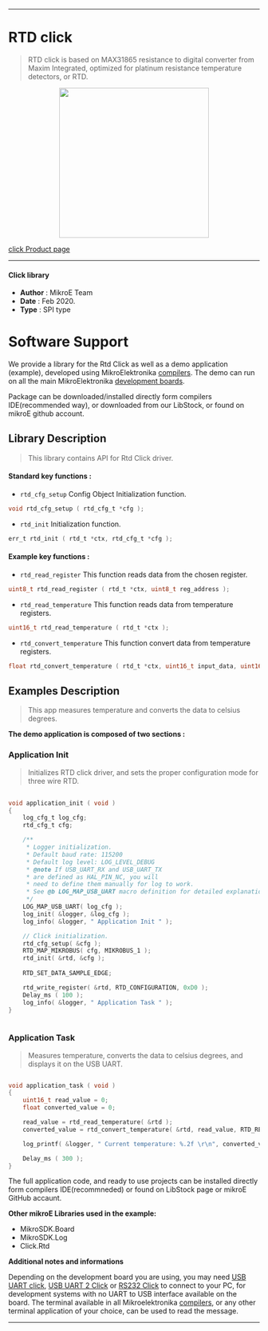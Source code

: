
---
# RTD click

> RTD click is based on MAX31865 resistance to digital converter from Maxim Integrated, optimized for platinum resistance temperature detectors, or RTD.

<p align="center">
  <img src="https://download.mikroe.com/images/click_for_ide/rtd_click.png" height=300px>
</p>

[click Product page](https://www.mikroe.com/rtd-click)

---


#### Click library 

- **Author**        : MikroE Team
- **Date**          : Feb 2020.
- **Type**          : SPI type


# Software Support

We provide a library for the Rtd Click 
as well as a demo application (example), developed using MikroElektronika 
[compilers](https://shop.mikroe.com/compilers). 
The demo can run on all the main MikroElektronika [development boards](https://shop.mikroe.com/development-boards).

Package can be downloaded/installed directly form compilers IDE(recommended way), or downloaded from our LibStock, or found on mikroE github account. 

## Library Description

> This library contains API for Rtd Click driver.

#### Standard key functions :

- `rtd_cfg_setup` Config Object Initialization function.
```c
void rtd_cfg_setup ( rtd_cfg_t *cfg ); 
```

- `rtd_init` Initialization function.
```c
err_t rtd_init ( rtd_t *ctx, rtd_cfg_t *cfg );
```

#### Example key functions :

- `rtd_read_register` This function reads data from the chosen register.
```c
uint8_t rtd_read_register ( rtd_t *ctx, uint8_t reg_address );
```

- `rtd_read_temperature` This function reads data from temperature registers.
```c
uint16_t rtd_read_temperature ( rtd_t *ctx );
```

- `rtd_convert_temperature` This function convert data from temperature registers.
```c
float rtd_convert_temperature ( rtd_t *ctx, uint16_t input_data, uint16_t referent_resistance );
```

## Examples Description

> This app measures temperature and converts the data to celsius degrees.

**The demo application is composed of two sections :**

### Application Init 

> Initializes RTD click driver, and sets the
> proper configuration mode for three wire RTD.

```c
 
void application_init ( void )
{
    log_cfg_t log_cfg;
    rtd_cfg_t cfg;

    /** 
     * Logger initialization.
     * Default baud rate: 115200
     * Default log level: LOG_LEVEL_DEBUG
     * @note If USB_UART_RX and USB_UART_TX 
     * are defined as HAL_PIN_NC, you will 
     * need to define them manually for log to work. 
     * See @b LOG_MAP_USB_UART macro definition for detailed explanation.
     */
    LOG_MAP_USB_UART( log_cfg );
    log_init( &logger, &log_cfg );
    log_info( &logger, " Application Init " );

    // Click initialization.
    rtd_cfg_setup( &cfg );
    RTD_MAP_MIKROBUS( cfg, MIKROBUS_1 );
    rtd_init( &rtd, &cfg );
    
    RTD_SET_DATA_SAMPLE_EDGE;

    rtd_write_register( &rtd, RTD_CONFIGURATION, 0xD0 );
    Delay_ms ( 100 );
    log_info( &logger, " Application Task " );
}
  
```

### Application Task

> Measures temperature, converts the data to celsius degrees,
> and displays it on the USB UART.

```c

void application_task ( void )
{
    uint16_t read_value = 0;
    float converted_value = 0;

    read_value = rtd_read_temperature( &rtd );
    converted_value = rtd_convert_temperature( &rtd, read_value, RTD_REF_RESISTANCE_470 );

    log_printf( &logger, " Current temperature: %.2f \r\n", converted_value );

    Delay_ms ( 300 );
}

```

The full application code, and ready to use projects can be  installed directly form compilers IDE(recommneded) or found on LibStock page or mikroE GitHub accaunt.

**Other mikroE Libraries used in the example:** 

- MikroSDK.Board
- MikroSDK.Log
- Click.Rtd

**Additional notes and informations**

Depending on the development board you are using, you may need 
[USB UART click](https://shop.mikroe.com/usb-uart-click), 
[USB UART 2 Click](https://shop.mikroe.com/usb-uart-2-click) or 
[RS232 Click](https://shop.mikroe.com/rs232-click) to connect to your PC, for 
development systems with no UART to USB interface available on the board. The 
terminal available in all Mikroelektronika 
[compilers](https://shop.mikroe.com/compilers), or any other terminal application 
of your choice, can be used to read the message.



---

